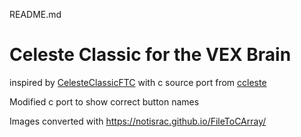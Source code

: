 README.md
# Celeste Classic for the VEX Brain

inspired by [CelesteClassicFTC](https://github.com/Eeshwar-Krishnan/CelesteClassicFTC)
with c source port from [ccleste](https://github.com/lemon32767/ccleste)

Modified c port to show correct button names

Images converted with https://notisrac.github.io/FileToCArray/